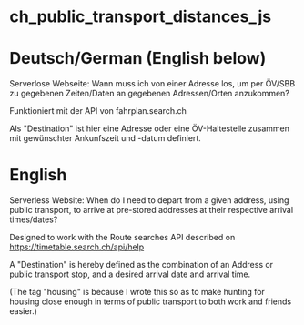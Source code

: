 # ch_public_transport_distances_js
# Deutsch/German (English below)

 Serverlose Webseite: Wann muss ich von einer Adresse los, um per ÖV/SBB zu gegebenen Zeiten/Daten an gegebenen Adressen/Orten anzukommen?
 
Funktioniert mit der API von fahrplan.search.ch

Als "Destination" ist hier eine Adresse oder eine ÖV-Haltestelle zusammen mit gewünschter Ankunfszeit und -datum definiert.

# English
 Serverless Website: When do I need to depart from a given address, using public transport, to arrive at pre-stored addresses at their respective arrival times/dates?
 
Designed to work with the Route searches API described on https://timetable.search.ch/api/help

A "Destination" is hereby defined as the combination of an Address or public transport stop, and a desired arrival date and arrival time.

(The tag "housing" is because I wrote this so as to make hunting for housing close enough in terms of public transport to both work and friends easier.)
